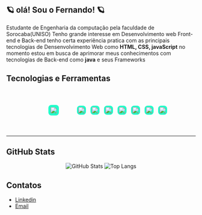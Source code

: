 ## 🪐 olá! Sou o Fernando! 🪐
Estudante de Engenharia da computação pela faculdade de Sorocaba(UNISO)
Tenho grande interesse em Desenvolvimento web Front-end e Back-end
tenho certa experiência pratica com as principais tecnologias de 
Densenvolvimento Web como **HTML, CSS, javaScript** 
no momento estou em busca de aprimorar meus conhecimentos 
com tecnologias de Back-end como **java** e seus Frameworks

## Tecnologias e Ferramentas

<div align="center">
  <span style="background:#23fcca; padding:6px; border-radius:8px; display:inline-block; margin:40px; ">
    <img src="https://img.shields.io/badge/HTML5-001c16?style=for-the-badge&logo=html5&logoColor=%23E34F26" />
  </span>
  <span style="background:#23fcca; padding:4px; border-radius:8px; display:inline-block; margin:4px;">
    <img src="https://img.shields.io/badge/CSS3-001c16?style=for-the-badge&logo=css3&logoColor=%231572B6" />
  </span>
  <span style="background:#23fcca; padding:4px; border-radius:8px; display:inline-block; margin:4px;">
    <img src="https://img.shields.io/badge/JavaScript-001c16?style=for-the-badge&logo=javascript&logoColor=%23F7DF1E" />
  </span>
  <span style="background:#23fcca; padding:4px; border-radius:8px; display:inline-block; margin:4px;">
    <img src="https://img.shields.io/badge/Java-001c16?style=for-the-badge&logo=java&logoColor=%23f89820" />
  </span>
  <span style="background:#23fcca; padding:4px; border-radius:8px; display:inline-block; margin:4px;">
    <img src="https://img.shields.io/badge/SpringBoot-001c16?style=for-the-badge&logo=springboot&logoColor=%236DB33F" />
  </span>
  <span style="background:#23fcca; padding:4px; border-radius:8px; display:inline-block; margin:4px;">
    <img src="https://img.shields.io/badge/MySQL-001c16?style=for-the-badge&logo=mysql&logoColor=%234479A1" />
  </span>
  <span style="background:#23fcca; padding:4px; border-radius:8px; display:inline-block; margin:4px;">
    <img src="https://img.shields.io/badge/MongoDB-001c16?style=for-the-badge&logo=mongodb&logoColor=%2347A248" />
  </span>
  <span style="background:#23fcca; padding:4px; border-radius:8px; display:inline-block; margin:4px;">
    <img src="https://img.shields.io/badge/Node.js-001c16?style=for-the-badge&logo=nodedotjs&logoColor=%23339933" />
  </span>
</div>


---

## GitHub Stats
<div align="center">
  <img 
    src="https://github-readme-stats.vercel.app/api?username=Fernando204&show_icons=true&title_color=%2323fcca&text_color=FFFFFF&icon_color=%2323fcca&bg_color=001c16&border_color=%2323fcca" 
    alt="GitHub Stats"
  />
  <img 
    src="https://github-readme-stats.vercel.app/api/top-langs/?username=Fernando204&layout=compact&title_color=%2323fcca&text_color=FFFFFF&bg_color=001c16&border_color=%2323fcca" 
    alt="Top Langs"
  />
</div>

## Contatos

 - [Linkedin](https://www.linkedin.com/in/fernado-amorim/)
 - [Email](fernadotb2@gmail.com)
<!--
**Fernando204/Fernando204** is a ✨ _special_ ✨ repository because its `README.md` (this file) appears on your GitHub profile.

Here are some ideas to get you started:

- 🔭 I’m currently working on ...
- 🌱 I’m currently learning ...
- 👯 I’m looking to collaborate on ...
- 🤔 I’m looking for help with ...
- 💬 Ask me about ...
- 📫 How to reach me: ...
- 😄 Pronouns: ...
- ⚡ Fun fact: ...
-->
